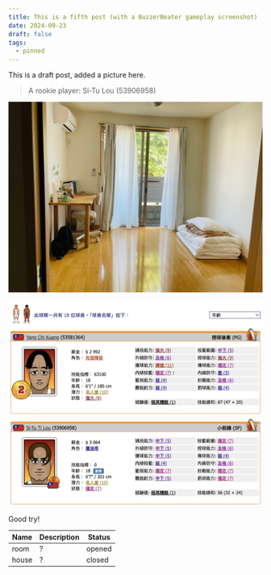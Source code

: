 ```yaml
---
title: This is a fifth post (with a BuzzerBeater gameplay screenshot)
date: 2024-09-23
draft: false
tags:
  - pinned
---
```

This is a draft post, added a picture here.

> A rookie player: Si-Tu Lou (53906958)

![](/public/img/sample.jpeg)

<p style="text-align: center"><img src="/public/img/Screenshot%202024-09-17%20at%2000.07.56.jpg"></p>

Good try!

| Name | Description | Status |
| --- | --- | --- |
| room | ?   | opened |
| house | ?   | closed |